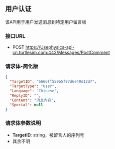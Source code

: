 ## 用户认证

该API用于用户发送消息到特定用户留言板

### 接口URL

- POST https://Usephysics-api-cn.turtlesim.com:443/Messages/PostComment



### 请求体-简化版

```JSON
{
  "TargetID": "6666ff550b5f97d6e49d12d7",
  "TargetType": "User",
  "Language": "Chinese",
  "ReplyID": "",
  "Content": "消息内容",
  "Special": null
}
```


### 请求体参数说明

- **TargetID**: string，被留言人的序列号
- 其余不明